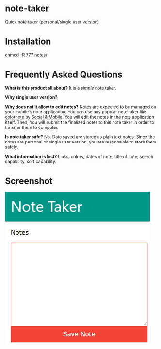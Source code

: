# note-taker
Quick note taker (personal/single user version)

# Installation
chmod -R 777 notes/

# Frequently Asked Questions
__What is this product all about?__
It is a *simple* note taker.

__Why single user version?__

__Why does not it allow to edit notes?__
Notes are expected to be managed on your mobile's note application.
You can use any popular note taker like [colornote](https://play.google.com/store/apps/details?id=com.socialnmobile.dictapps.notepad.color.note) by [Social & Mobile](https://www.colornote.com/).
You will edit the notes in the note application itself. Then,
You will submit the finalized notes to this note taker in order to transfer them to computer.

__Is note taker safe?__
No. Data saved are stored as plain text notes.
Since the notes are personal or single user version, you are responsible to store them safely.

__What information is lost?__
Links, colors, dates of note, title of note, search capability, sort capability.

# Screenshot

![screenshot](images/screenshot.png)
